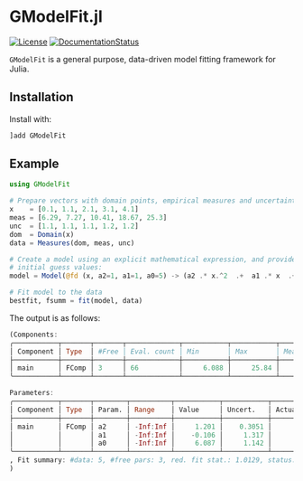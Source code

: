 # GModelFit.jl

[![License](http://img.shields.io/badge/license-MIT-brightgreen.svg?style=flat)](LICENSE.md)
[![DocumentationStatus](https://img.shields.io/badge/docs-stable-blue.svg?style=flat)](https://gcalderone.github.io/GModelFit.jl/)

`GModelFit` is a general purpose, data-driven model fitting framework for Julia.

## Installation

Install with:
```julia
]add GModelFit
```

## Example

```julia
using GModelFit

# Prepare vectors with domain points, empirical measures and uncertainties
x    = [0.1, 1.1, 2.1, 3.1, 4.1]
meas = [6.29, 7.27, 10.41, 18.67, 25.3]
unc  = [1.1, 1.1, 1.1, 1.2, 1.2]
dom  = Domain(x)
data = Measures(dom, meas, unc)

# Create a model using an explicit mathematical expression, and provide the
# initial guess values:
model = Model(@fd (x, a2=1, a1=1, a0=5) -> (a2 .* x.^2  .+  a1 .* x  .+  a0))

# Fit model to the data
bestfit, fsumm = fit(model, data)
```

The output is as follows:
```julia
(Components:
╭───────────┬───────┬───────┬─────────────┬───────────┬───────────┬───────────┬─────────╮
│ Component │ Type  │ #Free │ Eval. count │ Min       │ Max       │ Mean      │ NaN/Inf │
├───────────┼───────┼───────┼─────────────┼───────────┼───────────┼───────────┼─────────┤
│ main      │ FComp │ 3     │ 66          │     6.088 │     25.84 │     13.56 │ 0       │
╰───────────┴───────┴───────┴─────────────┴───────────┴───────────┴───────────┴─────────╯

Parameters:
╭───────────┬───────┬────────┬──────────┬───────────┬───────────┬────────┬───────╮
│ Component │ Type  │ Param. │ Range    │ Value     │ Uncert.   │ Actual │ Patch │
├───────────┼───────┼────────┼──────────┼───────────┼───────────┼────────┼───────┤
│ main      │ FComp │ a2     │ -Inf:Inf │     1.201 │    0.3051 │        │       │
│           │       │ a1     │ -Inf:Inf │    -0.106 │     1.317 │        │       │
│           │       │ a0     │ -Inf:Inf │     6.087 │     1.142 │        │       │
╰───────────┴───────┴────────┴──────────┴───────────┴───────────┴────────┴───────╯
, Fit summary: #data: 5, #free pars: 3, red. fit stat.: 1.0129, status: OK
)
```
